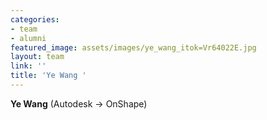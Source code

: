 ```yaml
---
categories:
- team
- alumni
featured_image: assets/images/ye_wang_itok=Vr64022E.jpg
layout: team
link: ''
title: 'Ye Wang '
---
```


**Ye Wang** (Autodesk -&gt; OnShape)
